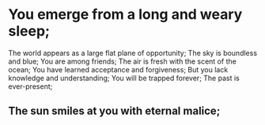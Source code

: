 # You emerge from a long and weary sleep;
The world appears as a large flat plane of opportunity;
The sky is boundless and blue;
You are among friends;
The air is fresh with the scent of the ocean;
You have learned acceptance and forgiveness;
But you lack knowledge and understanding;
You will be trapped forever;
The past is ever-present;
## The sun smiles at you with eternal malice;
